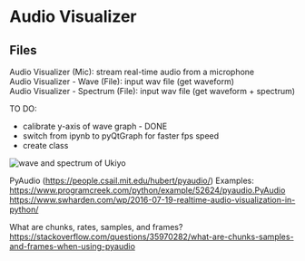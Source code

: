 # Audio Visualizer

## Files <br />
Audio Visualizer (Mic): stream real-time audio from a microphone <br/>
Audio Visualizer - Wave (File): input wav file (get waveform) <br/>
Audio Visualizer - Spectrum (File): input wav file (get waveform + spectrum)

TO DO: <br/>
- calibrate y-axis of wave graph - DONE <br/>
- switch from ipynb to pyQtGraph for faster fps speed <br/>
- create class <br/>




![wave and spectrum of Ukiyo](https://user-images.githubusercontent.com/22163404/50425730-226ddd80-0842-11e9-970f-28bf74fb6f91.PNG)






PyAudio (https://people.csail.mit.edu/hubert/pyaudio/) Examples:<br/>
https://www.programcreek.com/python/example/52624/pyaudio.PyAudio<br/>
https://www.swharden.com/wp/2016-07-19-realtime-audio-visualization-in-python/ <br/>


What are chunks, rates, samples, and frames? <br/>
https://stackoverflow.com/questions/35970282/what-are-chunks-samples-and-frames-when-using-pyaudio

